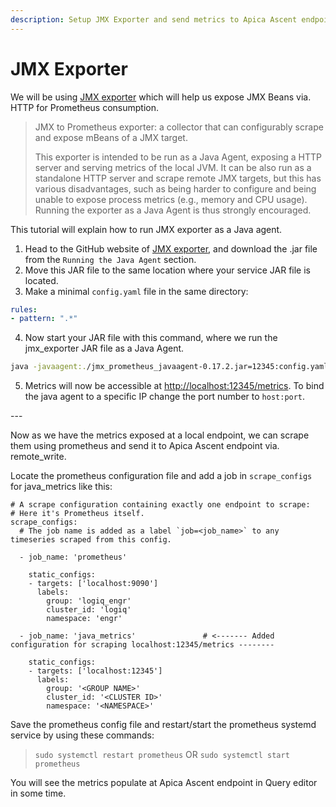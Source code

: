 ```yaml
---
description: Setup JMX Exporter and send metrics to Apica Ascent endpoint
---
```


# JMX Exporter

We will be using [JMX exporter](https://github.com/prometheus/jmx_exporter) which will help us expose JMX Beans via. HTTP for Prometheus consumption.

> JMX to Prometheus exporter: a collector that can configurably scrape and expose mBeans of a JMX target.
>
> This exporter is intended to be run as a Java Agent, exposing a HTTP server and serving metrics of the local JVM. It can be also run as a standalone HTTP server and scrape remote JMX targets, but this has various disadvantages, such as being harder to configure and being unable to expose process metrics (e.g., memory and CPU usage). Running the exporter as a Java Agent is thus strongly encouraged.

This tutorial will explain how to run JMX exporter as a Java agent.

1. Head to the GitHub website of [JMX exporter](https://github.com/prometheus/jmx_exporter), and download the .jar file from the `Running the Java Agent` section.
2. Move this JAR file to the same location where your service JAR file is located.
3. Make a minimal `config.yaml` file in the same directory:

```yaml
rules:
- pattern: ".*"
```

4. Now start your JAR file with this command, where we run the jmx\_exporter JAR file as a Java Agent.

```bash
java -javaagent:./jmx_prometheus_javaagent-0.17.2.jar=12345:config.yaml -jar yourJar.jar
```

5. Metrics will now be accessible at [http://localhost:12345/metrics](http://localhost:12345/metrics). To bind the java agent to a specific IP change the port number to `host:port`.

\---

Now as we have the metrics exposed at a local endpoint, we can scrape them using prometheus and send it to Apica Ascent endpoint via. remote\_write.

Locate the prometheus configuration file and add a job in `scrape_configs` for java\_metrics like this:

```
# A scrape configuration containing exactly one endpoint to scrape:
# Here it's Prometheus itself.
scrape_configs:
  # The job name is added as a label `job=<job_name>` to any timeseries scraped from this config.

  - job_name: 'prometheus'
  
    static_configs:
    - targets: ['localhost:9090']
      labels:
        group: 'logiq_engr'
        cluster_id: 'logiq'
        namespace: 'engr'

  - job_name: 'java_metrics'               # <------- Added configuration for scraping localhost:12345/metrics --------

    static_configs:
    - targets: ['localhost:12345']
      labels:
        group: '<GROUP NAME>'
        cluster_id: '<CLUSTER ID>'
        namespace: '<NAMESPACE>'
```

Save the prometheus config file and restart/start the prometheus systemd service by using these commands:

> `sudo systemctl restart prometheus` OR `sudo systemctl start prometheus`

You will see the metrics populate at Apica Ascent endpoint in Query editor in some time.
